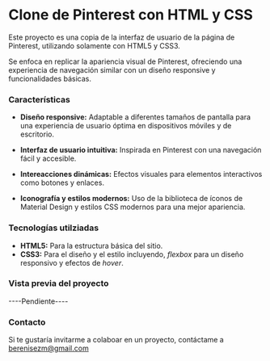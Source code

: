 # Clone de Pinterest con HTML y CSS
Este proyecto es una copia de la interfaz de usuario de la página de Pinterest, utilizando solamente con HTML5 y CSS3.

Se enfoca en replicar la apariencia visual de Pinterest, ofreciendo una experiencia de navegación similar con un diseño responsive y funcionalidades básicas.


### Características

* **Diseño responsive:** Adaptable a diferentes tamaños de pantalla para una experiencia de usuario óptima en dispositivos móviles y de escritorio.

* **Interfaz de usuario intuitiva:** Inspirada en Pinterest con una navegación fácil y accesible.

* **Intereacciones dinámicas:** Efectos visuales para elementos interactivos como botones y enlaces.

* **Iconografía y estilos modernos:**  Uso de la biblioteca de íconos de Material Design y estilos CSS modernos para una mejor apariencia.

### Tecnologías utilziadas
+ **HTML5:** Para la estructura básica del sitio.
+ **CSS3:** Para el diseño y el estilo incluyendo, _flexbox_ para un diseño responsivo y efectos de _hover_.

### Vista previa del proyecto
----Pendiente----

### Contacto
Si te gustaría invitarme a colaboar en un proyecto, contáctame a berenisezm@gmail.com
